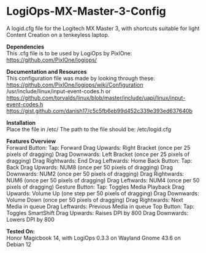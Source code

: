 # LogiOps-MX-Master-3-Config
A logid.cfg file for the Logitech MX Master 3, with shortcuts suitable for light Content Creation on a tenkeyless laptop.

**Dependencies**  
This .cfg file is to be used by LogiOps by PixlOne: https://github.com/PixlOne/logiops/

**Documentation and Resources**  
This configuration file was made by looking through these:
https://github.com/PixlOne/logiops/wiki/Configuration
/usr/include/linux/input-event-codes.h  or  https://github.com/torvalds/linux/blob/master/include/uapi/linux/input-event-codes.h
https://gist.github.com/danish17/c5c5fb6eb99d452c339e393ed637640b

**Installation**  
Place the file in /etc/
The path to the file should be: /etc/logid.cfg

**Features Overview**  
Forward Button:
  Tap: Forward
  Drag Upwards: Right Bracket (once per 25 pixels of dragging)
  Drag Downwards: Left Bracket (once per 25 pixels of dragging)
  Drag Rightwards: End
  Drag Leftwards: Home
Back Button:
  Tap: Back
  Drag Upwards: NUM8 (once per 50 pixels of dragging)
  Drag Downwards: NUM2 (once per 50 pixels of dragging)
  Drag Rightwards: NUM6 (once per 50 pixels of dragging)
  Drag Leftwards: NUM4 (once per 50 pixels of dragging)
Gesture Button:
  Tap: Toggles Media Playback
  Drag Upwards: Volume Up (one step per 50 pixels of dragging)
  Drag Downwards: Volume Down (once per 50 pixels of dragging)
  Drag Rightwards: Next Media in queue
  Drag Leftwards: Previous Media in queue
Top Button:
  Tap: Toggles SmartShift
  Drag Upwards: Raises DPI by 800
  Drag Downwards: Lowers DPI by 800

**Tested On:**  
Honor Magicbook 14, with LogiOps 0.3.3 on Wayland Gnome 43.6 on Debian 12
  
